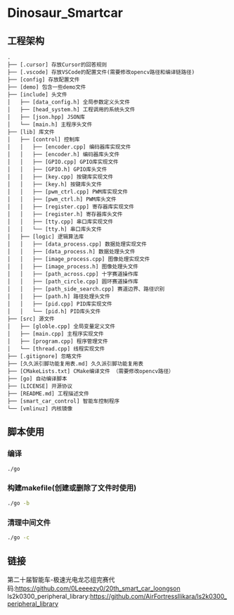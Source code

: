 # Dinosaur_Smartcar


## 工程架构
```
.
├── [.cursor] 存放Cursor的回答规则
├── [.vscode] 存放VSCode的配置文件(需要修改opencv路径和编译链路径)
├── [config] 存放配置文件
├── [demo] 包含一些demo文件
├── [include] 头文件
│   ├── [data_config.h] 全局参数定义头文件
│   ├── [head_system.h] 工程调用的系统头文件
│   ├── [json.hpp] JSON库
│   └── [main.h] 主程序头文件
├── [lib] 库文件
│   ├── [control] 控制库
│   │   ├── [encoder.cpp] 编码器库实现文件
│   │   ├── [encoder.h] 编码器库头文件
│   │   ├── [GPIO.cpp] GPIO库实现文件
│   │   ├── [GPIO.h] GPIO库头文件
│   │   ├── [key.cpp] 按键库实现文件
│   │   ├── [key.h] 按键库头文件
│   │   ├── [pwm_ctrl.cpp] PWM库实现文件
│   │   ├── [pwm_ctrl.h] PWM库头文件 
│   │   ├── [register.cpp] 寄存器库实现文件
│   │   ├── [register.h] 寄存器库头文件 
│   │   ├── [tty.cpp] 串口库实现文件
│   │   └── [tty.h] 串口库头文件
│   ├── [logic] 逻辑算法库
│   │   ├── [data_process.cpp] 数据处理实现文件
│   │   ├── [data_process.h] 数据处理头文件
│   │   ├── [image_process.cpp] 图像处理实现文件
│   │   ├── [image_process.h] 图像处理头文件
│   │   ├── [path_across.cpp] 十字赛道操作库
│   │   ├── [path_circle.cpp] 圆环赛道操作库
│   │   ├── [path_side_search.cpp] 赛道边界、路径识别
│   │   ├── [path.h] 路径处理头文件
│   │   ├── [pid.cpp] PID库实现文件
│   │   └── [pid.h] PID库头文件
├── [src] 源文件
│   ├── [globle.cpp] 全局变量定义文件
│   ├── [main.cpp] 主程序实现文件
│   ├── [program.cpp] 程序管理文件
│   └── [thread.cpp] 线程实现文件
├── [.gitignore] 忽略文件
├── [久久派引脚功能复用表.md] 久久派引脚功能复用表
├── [CMakeLists.txt] CMake编译文件 （需要修改opencv路径）
├── [go] 自动编译脚本
├── [LICENSE] 开源协议
├── [README.md] 工程描述文件
├── [smart_car_control] 智能车控制程序
└── [vmlinuz] 内核镜像
```

## 脚本使用
### 编译
```bash
./go
```

### 构建makefile(创建或删除了文件时使用)
```bash
./go -b
```

### 清理中间文件
```bash
./go -c
```

## 链接
 第二十届智能车-极速光电龙芯组完赛代码:https://github.com/0Leeeezy0/20th_smart_car_loongson
 ls2k0300_peripheral_library:https://github.com/AirFortressIlikara/ls2k0300_peripheral_library